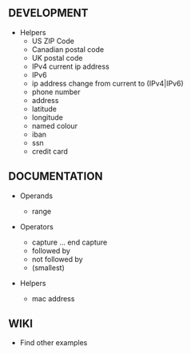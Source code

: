 ## DEVELOPMENT

- Helpers
	- US ZIP Code
	- Canadian postal code
	- UK postal code
	- IPv4
		current ip address
	- IPv6
	- ip address
		change from current to (IPv4|IPv6)
	- phone number
	- address
	- latitude
	- longitude
	- named colour
	- iban
	- ssn
	- credit card

## DOCUMENTATION

- Operands
	- range

- Operators
	- capture ... end capture
	- followed by
	- not followed by
	- (smallest)

- Helpers
	- mac address

## WIKI

- Find other examples